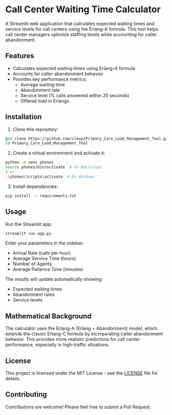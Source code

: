 # Call Center Waiting Time Calculator

A Streamlit web application that calculates expected waiting times and service levels for call centers using the Erlang-A formula. This tool helps call center managers optimize staffing levels while accounting for caller abandonment.

## Features

- Calculates expected waiting times using Erlang-A formula
- Accounts for caller abandonment behavior
- Provides key performance metrics:
  - Average waiting time
  - Abandonment rate
  - Service level (% calls answered within 20 seconds)
  - Offered load in Erlangs

## Installation

1. Clone this repository:

```bash
git clone https://github.com/clexp/Primary_Care_Load_Management_Tool.git
cd Primary_Care_Load_Management_Tool
```

2. Create a virtual environment and activate it:

```bash
python -m venv phones
source phones/bin/activate  # On Mac/Linux
# or
.\phones\Scripts\activate  # On Windows
```

3. Install dependencies:

```bash
pip install -r requirements.txt
```

## Usage

Run the Streamlit app:

```bash
streamlit run app.py
```

Enter your parameters in the sidebar:

- Arrival Rate (calls per hour)
- Average Service Time (hours)
- Number of Agents
- Average Patience Time (minutes)

The results will update automatically showing:

- Expected waiting times
- Abandonment rates
- Service levels

## Mathematical Background

The calculator uses the Erlang-A (Erlang + Abandonment) model, which extends the classic Erlang-C formula by incorporating caller abandonment behavior. This provides more realistic predictions for call center performance, especially in high-traffic situations.

## License

This project is licensed under the MIT License - see the [LICENSE](LICENSE) file for details.

## Contributing

Contributions are welcome! Please feel free to submit a Pull Request.

```

```
